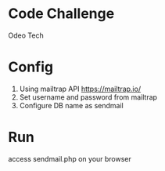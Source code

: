 # Code Challenge
 Odeo Tech

# Config
1. Using mailtrap API https://mailtrap.io/
2. Set username and password from mailtrap
3. Configure DB name as sendmail

# Run
access sendmail.php on your browser
